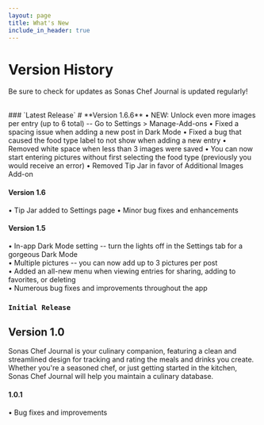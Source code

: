 ```yaml
---
layout: page
title: What's New
include_in_header: true
---
```


# Version History
Be sure to check for updates as Sonas Chef Journal is updated regularly!

<br>
### `Latest Release`
# **Version 1.6.6**
• NEW: Unlock even more images per entry (up to 6 total) -- Go to Settings > Manage-Add-ons
• Fixed a spacing issue when adding a new post in Dark Mode
• Fixed a bug that caused the food type label to not show when adding a new entry
• Removed white space when less than 3 images were saved
• You can now start entering pictures without first selecting the food type (previously you would receive an error)
• Removed Tip Jar in favor of Additional Images Add-on

#### **Version 1.6**
• Tip Jar added to Settings page
• Minor bug fixes and enhancements

#### **Version 1.5**
• In-app Dark Mode setting -- turn the lights off in the Settings tab for a gorgeous Dark Mode<br>
• Multiple pictures -- you can now add up to 3 pictures per post<br>
• Added an all-new menu when viewing entries for sharing, adding to favorites, or deleting<br>
• Numerous bug fixes and improvements throughout the app<br>


### `Initial Release`
## **Version 1.0**
Sonas Chef Journal is your culinary companion, featuring a clean and streamlined design for tracking and rating the meals and drinks you create. Whether you're a seasoned chef, or just getting started in the kitchen, Sonas Chef Journal will help you maintain a culinary database.

#### 1.0.1
• Bug fixes and improvements
